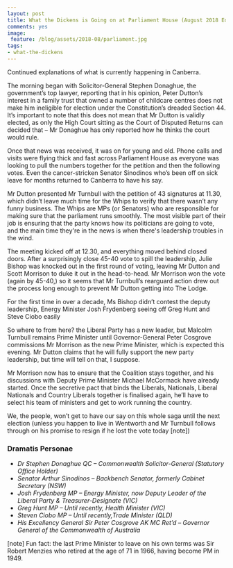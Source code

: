 ```yaml
---
layout: post
title: What the Dickens is Going on at Parliament House (August 2018 Edition, Part Two)
comments: yes
image:
 feature: /blog/assets/2018-08/parliament.jpg
tags:
- what-the-dickens
---
```


Continued explanations of what is currently happening in Canberra.

<!--more-->

The morning began with Solicitor-General Stephen Donaghue, the government’s top lawyer, reporting that in his opinion, Peter Dutton’s interest in a family trust that owned a number of childcare centres does not make him ineligible for election under the Constitution’s dreaded Section 44. It’s important to note that this does not mean that Mr Dutton is validly elected, as only the High Court sitting as the Court of Disputed Returns can decided that – Mr Donaghue has only reported how he thinks the court would rule.

Once that news was received, it was on for young and old. Phone calls and visits were flying thick and fast across Parliament House as everyone was looking to pull the numbers together for the petition and then the following votes. Even the cancer-stricken Senator Sinodinos who’s been off on sick leave for months returned to Canberra to have his say. 

Mr Dutton presented Mr Turnbull with the petition of 43 signatures at 11.30, which didn’t leave much time for the Whips to verify that there wasn’t any funny business. The Whips are MPs (or Senators) who are responsible for making sure that the parliament runs smoothly. The most visible part of their job is ensuring that the party knows how its politicians are going to vote, and the main time they're in the news is when there's leadership troubles in the wind.

The meeting kicked off at 12.30, and everything moved behind closed doors. After a surprisingly close 45-40 vote to spill the leadership, Julie Bishop was knocked out in the first round of voting, leaving Mr Dutton and Scott Morrison to duke it out in the head-to-head. Mr Morrison won the vote (again by 45-40,) so it seems that Mr Turnbull’s rearguard action drew out the process long enough to prevent Mr Dutton getting into The Lodge. 

For the first time in over a decade, Ms Bishop didn’t contest the deputy leadership, Energy Minister Josh Frydenberg seeing off Greg Hunt and Steve Ciobo easily 

So where to from here? the Liberal Party has a new leader, but Malcolm Turnbull remains Prime Minister until Governor-General Peter Cosgrove commissions Mr Morrison as the new Prime Minister, which is expected this evening. Mr Dutton claims that he will fully support the new party leadership, but time will tell on that, I suppose.

Mr Morrison now has to ensure that the Coalition stays together, and his discussions with Deputy Prime Minister Michael McCormack have already started. Once the secretive pact that binds the Liberals, Nationals, Liberal Nationals and Country Liberals together is finalised again, he’ll have to select his team of ministers and get to work running the country.

We, the people, won’t get to have our say on this whole saga until the next election (unless you happen to live in Wentworth and Mr Turnbull follows through on his promise to resign if he lost the vote today [note])

### Dramatis Personae ###
- *Dr Stephen Donaghue QC – Commonwealth Solicitor-General (Statutory Office Holder)*
- *Senator Arthur Sinodinos – Backbench Senator, formerly Cabinet Secretary (NSW)*
- *Josh Frydenberg MP – Energy Minister, now Deputy Leader of the Liberal Party & Treasurer-Designate (VIC)*
- *Greg Hunt MP – Until recently, Health Minister (VIC)*
- *Steven Ciobo MP – Until recently,Trade Minister (QLD)* 
- *His Excellency General Sir Peter Cosgrove AK MC Ret’d – Governor General of the Commonwealth of Australia*

[note] Fun fact: the last Prime Minister to leave on his own terms was Sir Robert Menzies who retired at the age of 71 in 1966, having become PM in 1949.